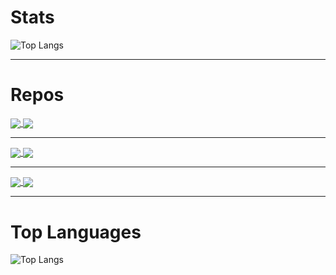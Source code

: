 # Stats
![Top Langs](https://github-readme-stats.vercel.app/api?username=Draichi&count_private=true&show_icons=true&theme=cobalt)

***

# Repos

<a href="https://github.com/Draichi/tesla-landing-page-clone">
  <img align="center" src="https://github-readme-stats.vercel.app/api/pin/?username=Draichi&repo=tesla-landing-page-clone&theme=cobalt" />
</a>

<a href="https://github.com/Draichi/animated-cookies-dialog">
  <img align="center" src="https://github-readme-stats.vercel.app/api/pin/?username=Draichi&repo=animated-cookies-dialog&theme=cobalt" />
</a>

***

<a href="https://github.com/Draichi/admin-template-nextjs">
  <img align="center" src="https://github-readme-stats.vercel.app/api/pin/?username=Draichi&repo=admin-template-nextjs&theme=cobalt" />
</a>

<a href="https://github.com/Draichi/filter-animation">
  <img align="center" src="https://github-readme-stats.vercel.app/api/pin/?username=Draichi&repo=filter-animation&theme=cobalt" />
</a>

***

<a href="https://github.com/Draichi/text-animarion">
  <img align="center" src="https://github-readme-stats.vercel.app/api/pin/?username=Draichi&repo=text-animarion&theme=cobalt" />
</a>

<a href="https://github.com/Draichi/iphone-13">
  <img align="center" src="https://github-readme-stats.vercel.app/api/pin/?username=Draichi&repo=iphone-13&theme=cobalt" />
</a>

***

# Top Languages

![Top Langs](https://github-readme-stats.vercel.app/api/top-langs/?username=Draichi&layout=compact&theme=cobalt)
